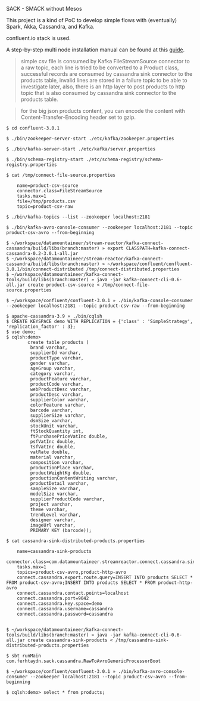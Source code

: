 SACK - SMACK without Mesos

This project is a kind of PoC to develop simple flows with (eventually) Spark, Akka, Cassandra, and Kafka. 

confluent.io stack is used.

A step-by-step multi node installation manual can be found at this [guide](https://gist.github.com/ferhtaydn/1c803f28a414c75e5d5df365af11f9c7). 

> simple csv file is consumed by Kafka FileStreamSource connector to a raw topic,
> each line is tried to be converted to a Product class,
> successful records are consumed by cassandra sink connector to the products table,
> invalid lines are stored in a failure topic to be able to investigate later,
> also, there is an http layer to post products to http topic that is also consumed by cassandra sink connector to the products table.

> for the big json products content, you can encode the content with Content-Transfer-Encoding header set to gzip.

```
$ cd confluent-3.0.1

$ ./bin/zookeeper-server-start ./etc/kafka/zookeeper.properties

$ ./bin/kafka-server-start ./etc/kafka/server.properties

$ ./bin/schema-registry-start ./etc/schema-registry/schema-registry.properties

$ cat /tmp/connect-file-source.properties
    
    name=product-csv-source
    connector.class=FileStreamSource
    tasks.max=1
    file=/tmp/products.csv
    topic=product-csv-raw

$ ./bin/kafka-topics --list --zookeeper localhost:2181

$ ./bin/kafka-avro-console-consumer --zookeeper localhost:2181 --topic product-csv-avro --from-beginning

$ ~/workspace/datamountaineer/stream-reactor/kafka-connect-cassandra/build/libs(branch:master) » export CLASSPATH=kafka-connect-cassandra-0.2-3.0.1-all.jar
$ ~/workspace/datamountaineer/stream-reactor/kafka-connect-cassandra/build/libs(branch:master) » ~/workspace/confluent/confluent-3.0.1/bin/connect-distributed /tmp/connect-distributed.properties
$ ~/workspace/datamountaineer/kafka-connect-tools/build/libs(branch:master) » java -jar kafka-connect-cli-0.6-all.jar create product-csv-source < /tmp/connect-file-source.properties

$ ~/workspace/confluent/confluent-3.0.1 » ./bin/kafka-console-consumer --zookeeper localhost:2181 --topic product-csv-raw --from-beginning

$ apache-cassandra-3.9 » ./bin/cqlsh
$ CREATE KEYSPACE demo WITH REPLICATION = {'class' : 'SimpleStrategy', 'replication_factor' : 3};
$ use demo;
$ cqlsh:demo>
        create table products (
         brand varchar, 
         supplierId varchar, 
         productType varchar, 
         gender varchar, 
         ageGroup varchar, 
         category varchar, 
         productFeature varchar, 
         productCode varchar,
         webProductDesc varchar, 
         productDesc varchar, 
         supplierColor varchar, 
         colorFeature varchar, 
         barcode varchar, 
         supplierSize varchar, 
         dsmSize varchar, 
         stockUnit varchar, 
         ftStockQuantity int, 
         ftPurchasePriceVatInc double, 
         psfVatInc double, 
         tsfVatInc double, 
         vatRate double, 
         material varchar, 
         composition varchar,
         productionPlace varchar, 
         productWeightKg double,
         productionContentWriting varchar,
         productDetail varchar,
         sampleSize varchar,
         modelSize varchar,
         supplierProductCode varchar,
         project varchar,
         theme varchar,
         trendLevel varchar,
         designer varchar,
         imageUrl varchar,
         PRIMARY KEY (barcode));

$ cat cassandra-sink-distributed-products.properties 

    name=cassandra-sink-products
    connector.class=com.datamountaineer.streamreactor.connect.cassandra.sink.CassandraSinkConnector
    tasks.max=1
    topics=product-csv-avro,product-http-avro
    connect.cassandra.export.route.query=INSERT INTO products SELECT * FROM product-csv-avro;INSERT INTO products SELECT * FROM product-http-avro
    connect.cassandra.contact.points=localhost
    connect.cassandra.port=9042
    connect.cassandra.key.space=demo
    connect.cassandra.username=cassandra
    connect.cassandra.password=cassandra


$ ~/workspace/datamountaineer/kafka-connect-tools/build/libs(branch:master) » java -jar kafka-connect-cli-0.6-all.jar create cassandra-sink-products < /tmp/cassandra-sink-distributed-products.properties

$ sbt runMain com.ferhtaydn.sack.cassandra.RawToAvroGenericProcessorBoot

$ ~/workspace/confluent/confluent-3.0.1 » ./bin/kafka-avro-console-consumer --zookeeper localhost:2181 --topic product-csv-avro --from-beginning

$ cqlsh:demo> select * from products;

```
